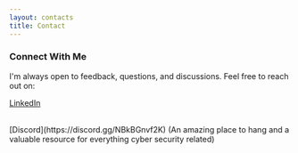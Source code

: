 ```yaml
---
layout: contacts
title: Contact
---
```


### Connect With Me

I'm always open to feedback, questions, and discussions. Feel free to reach out on:  


[LinkedIn](https://www.linkedin.com/in/tdustin/)   


<!-- attempt to obfuscate my email.. -->
<script type="text/javascript">
  document.write('<a href="mailto:' + '90dus.ty09' + '@' + 'gmail.com">Email</a>');
</script>
<br>
[Discord](https://discord.gg/NBkBGnvf2K) (An amazing place to hang and a valuable resource for everything cyber security related)